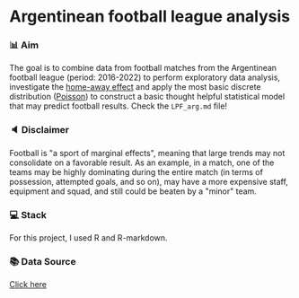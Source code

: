 # Argentinean football league analysis 

### 📊 Aim
The goal is to combine data from football matches from the Argentinean football league (period: 2016-2022) to perform exploratory data analysis, investigate the [home-away effect](https://en.wikipedia.org/wiki/Home_advantage) and apply the most basic discrete distribution ([Poisson](https://es.wikipedia.org/wiki/Distribuci%C3%B3n_de_Poisson)) to construct a basic thought helpful statistical model that may predict football results. Check the `LPF_arg.md` file!

### 🔈 Disclaimer
Football is "a sport of marginal effects", meaning that large trends may not consolidate on a favorable result. As an example, in a match, one of the teams may be highly dominating during the entire match (in terms of possession, attempted goals, and so on), may have a more expensive staff, equipment and squad, and still could be beaten by a "minor" team.

### 💻 Stack
For this project, I used R and R-markdown.

### 📚 Data Source
[Click here](https://www.kaggle.com/datasets/vivovinco/20222023-football-player-stats)


